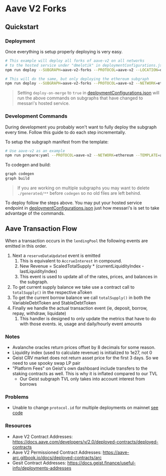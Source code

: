# Aave V2 Forks

## Quickstart

### Deployment

Once everything is setup properly deploying is very easy.

```bash
# This example will deploy all forks of aave-v2 on all networks
# to the hosted service under "dmelotik" in deploymentConfigurations.json
npm run deploy --SUBGRAPH=aave-v2-forks --PROTOCOL=aave-v2 --LOCATION=dmelotik

# This will do the same, but only deploying the ethereum subgraph
npm run deploy --SUBGRAPH=aave-v2-forks --PROTOCOL=aave-v2 --NETWORK=ethereum --LOCATION=dmelotik
```

> Setting `deploy-on-merge` to `true` in [deploymentConfigurations.json](../../deployment/deploymentConfigurations.json) will run the above commands on subgraphs that have changed to messari's hosted service.

### Development Commands

During development you probably won't want to fully deploy the subgraph every time. Follow this guide to do each step incrementally.

To setup the subgraph manifest from the template:

```bash
# Use aave-v2 as an example
npm run prepare:yaml --PROTOCOL=aave-v2 --NETWORK=ethereum --TEMPLATE=aave.v2.template.yaml
```

To codegen and build:

```bash
graph codegen
graph build
```

> If you are working on multiple subgraphs you may want to delete `./generated/**` before `codegen` so no old files are left behind.

To deploy follow the steps above. You may put your hosted service endpoint in [deploymentConfigurations.json](../../deployment/deploymentConfigurations.json) just how messari's is set to take advantage of the commands.

## Aave Transaction Flow

When a transaction occurs in the `lendingPool` the following events are emitted in this order.

1. Next a `reserveDataUpdated` event is emitted
   1. This is equivalent to `AccrueInterest` in compound.
   2. New Revenue = ScaledTotalSupply \* (currentLiquidityIndex - lastLiquidityIndex)
   3. This event is used to update all of the rates, prices, and balances in the subgraph.
2. To get current supply balance we take use a contract call to `totalSupply()` in the respective aToken
3. To get the current borrow balance we call `totalSupply()` in both the VariableDebtToken and StableDebtToken
4. Finally we handle the actual transaction event (ie, deposit, borrow, repay, withdraw, liquidate)
   1. This handler is designed to only update the metrics that have to do with those events. ie, usage and daily/hourly event amounts

### Notes

- Avalanche oracles return prices offset by 8 decimals for some reason.
- Liquidity index (used to calculate revenue) is initialized to 1e27, not 0
- Geist CRV market does not return asset price for the first 3 days. So we need to use spooky swap LP pair
- "Platform Fees" on Geist's own dashboard include transfers to the staking contracts as well. This is why it is inflated compared to our TVL
  - Our Geist subgraph TVL only takes into account interest from borrows

### Problems

- Unable to change `protocol.id` for multiple deployments on mainnet [see code](./protocols/aave-v2/src/constants.ts)

### Resources

- Aave V2 Contract Addresses: https://docs.aave.com/developers/v/2.0/deployed-contracts/deployed-contracts
- Aave V2 Permissioned Contract Addresses: https://aave-arc.gitbook.io/docs/deployed-contracts/arc
- Gesit Contract Addresses: https://docs.geist.finance/useful-info/deployments-addresses
